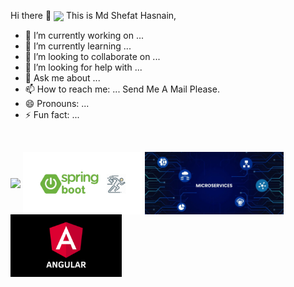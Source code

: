 Hi there 👋
<a href="URL_REDIRECT" target="blank"><img align="center" src="https://avatars.githubusercontent.com/u/67694473?v=4" height="100" weight="200" /></a>
This is Md Shefat Hasnain,
 

- 🔭 I’m currently working on ...
- 🌱 I’m currently learning ...
- 👯 I’m looking to collaborate on ...
- 🤔 I’m looking for help with ...
- 💬 Ask me about ...
- 📫 How to reach me: ... Send Me A Mail Please. 
- 😄 Pronouns: ...
- ⚡ Fun fact: ...
 
 <!--- just ---> &nbsp; &nbsp; &nbsp; &nbsp; &nbsp; &nbsp; 
<a href="URL_REDIRECT" target="blank"> <img align="center" src="https://www.cognizantsoftvision.com/wp-content/uploads/2018/03/06023352/ASP.NET-Core.png" height="100" weight="200" /></a>
<a href="URL_REDIRECT" target="blank"><img align="center" src="https://github.com/Hshefat/Hshefat/blob/main/SBoot.png" height="100" weight="200" /></a>
<a href="URL_REDIRECT" target="blank">
 <img align="center" src="https://github.com/Hshefat/Hshefat/blob/main/microservices.jpg" height="100" weight="200" />
</a>
<a href="URL_REDIRECT" target="blank"><img align="center" src="https://github.com/Hshefat/Hshefat/blob/main/angular.png" height="100" weight="200" /></a>
<!-- <a href="URL_REDIRECT" target="blank"><img align="center" src="https://wallpaperaccess.com/full/3909258.jpg" height="100" weight="200" /></a> -->


